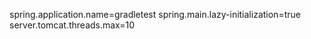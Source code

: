 spring.application.name=gradletest
spring.main.lazy-initialization=true
server.tomcat.threads.max=10
